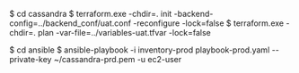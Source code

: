 $ cd cassandra
$ terraform.exe -chdir=. init -backend-config=../backend_conf/uat.conf -reconfigure -lock=false
$ terraform.exe -chdir=. plan -var-file=../variables-uat.tfvar -lock=false

$ cd ansible
$ ansible-playbook -i inventory-prod playbook-prod.yaml --private-key ~/cassandra-prd.pem -u ec2-user
